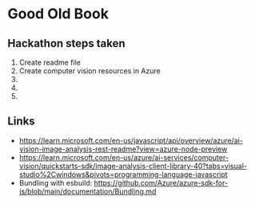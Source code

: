# Good Old Book

## Hackathon steps taken

1. Create readme file
1. Create computer vision resources in Azure
1. 
1. 
1. 


## Links
- https://learn.microsoft.com/en-us/javascript/api/overview/azure/ai-vision-image-analysis-rest-readme?view=azure-node-preview
- https://learn.microsoft.com/en-us/azure/ai-services/computer-vision/quickstarts-sdk/image-analysis-client-library-40?tabs=visual-studio%2Cwindows&pivots=programming-language-javascript
- Bundling with esbuild: https://github.com/Azure/azure-sdk-for-js/blob/main/documentation/Bundling.md
